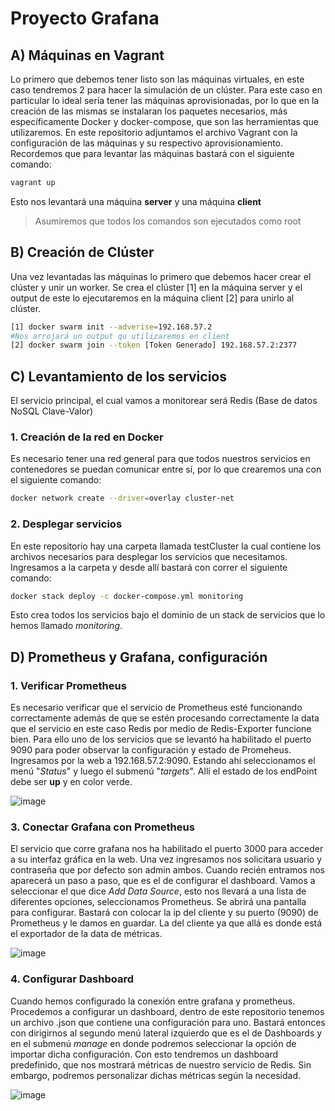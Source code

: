 # Proyecto Grafana

## A) Máquinas en Vagrant
Lo primero que debemos tener listo son las máquinas virtuales, en este caso tendremos 2 para hacer la simulación de un clúster. Para este caso en particular lo ideal sería tener las máquinas aprovisionadas, por lo que en la creación de las mismas se instalaran los paquetes necesarios, más específicamente Docker y docker-compose, que son las herramientas que utilizaremos. En este repositorio adjuntamos el archivo Vagrant con la configuración de las máquinas y su respectivo aprovisionamiento. Recordemos que para levantar las máquinas bastará con el siguiente comando:
```bash
vagrant up
```
Esto nos levantará una máquina **server** y una máquina **client**

> Asumiremos que todos los comandos son ejecutados como root

## B) Creación de Clúster
Una vez levantadas las máquinas lo primero que debemos hacer crear el clúster y unir un worker. Se crea el clúster [1] en la máquina server y el output de este lo ejecutaremos en la máquina client [2] para unirlo al clúster.
```bash
[1] docker swarm init --adverise=192.168.57.2
#Nos arrojará un output qu utilizaremos en client
[2] docker swarm join --token [Token Generado] 192.168.57.2:2377
```

## C) Levantamiento de los servicios
El servicio principal, el cual vamos a monitorear será Redis (Base de datos NoSQL Clave-Valor)
### 1. Creación de la red en Docker
Es necesario tener una red general para que todos nuestros servicios en contenedores se puedan comunicar entre sí, por lo que crearemos una con el siguiente comando:
```bash
docker network create --driver=overlay cluster-net
```
### 2. Desplegar servicios
En este repositorio hay una carpeta llamada testCluster la cual contiene los archivos necesarios para desplegar los servicios que necesitamos. Ingresamos a la carpeta y desde allí bastará con correr el siguiente comando:
```bash
docker stack deploy -c docker-compose.yml monitoring
```
Esto crea todos los servicios bajo el dominio de un stack de servicios que lo hemos llamado *monitoring*.

## D)  Prometheus y Grafana, configuración
### 1. Verificar Prometheus
Es necesario verificar que el servicio de Prometheus esté funcionando correctamente además de que se estén procesando correctamente la data que el servicio en este caso Redis por medio de Redis-Exporter funcione bien. Para ello uno de los servicios que se levantó ha habilitado el puerto 9090 para poder observar la configuración y estado de Promeheus.
Ingresamos por la web a 192.168.57.2:9090.  Estando ahí seleccionamos el menú "*Status*" y luego el submenú "*targets*". Allí el estado de los endPoint debe ser **up** y en color verde.

![image](https://user-images.githubusercontent.com/19672268/169128671-1afe1bc8-1271-483f-adb1-3a60ee1dbb3a.png)

### 3. Conectar Grafana con Prometheus
El servicio que corre grafana nos ha habilitado el puerto 3000 para acceder a su interfaz gráfica en la web. Una vez ingresamos nos solicitara usuario y contraseña que por defecto son admin ambos. Cuando recién entramos nos aparecerá un paso a paso, que es el de configurar el dashboard. Vamos a seleccionar el que dice *Add Data Source*, esto nos llevará a una lista de diferentes opciones, seleccionamos Prometheus. Se abrirá una pantalla para configurar. Bastará con colocar la ip del cliente y su puerto (9090) de Prometheus y le damos en guardar. La del cliente ya que allá es donde está el exportador de la data de métricas.

![image](https://user-images.githubusercontent.com/19672268/169129306-e1092ce0-6a42-4639-8342-1f2b3a2bc5dd.png)

### 4. Configurar Dashboard
Cuando hemos configurado la conexión entre grafana y prometheus. Procedemos a configurar un dashboard, dentro de este repositorio tenemos un archivo .json que contiene una configuración para uno. Bastará entonces con dirigirnos al segundo menú lateral izquierdo que es el de Dashboards y en el submenú *manage* en donde podremos seleccionar la opción de importar dicha configuración. Con esto tendremos un dashboard predefinido, que nos mostrará métricas de nuestro servicio de Redis. Sin embargo, podremos personalizar dichas métricas según la necesidad.

![image](https://user-images.githubusercontent.com/19672268/169129994-39111660-63a8-4ca7-8b00-2c0e7f3c4fb8.png)
